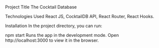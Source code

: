 Project Title
The Cocktail Database

Technologies Used
React JS, CocktailDB API, React Router, React Hooks.

Installation
In the project directory, you can run:

npm start
Runs the app in the development mode.
Open http://localhost:3000 to view it in the browser.
